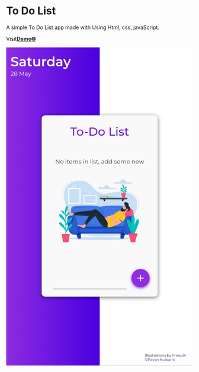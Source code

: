 # **To Do List**

A simple To Do List app made with Using Html, css, javaScript.


Visit[**Demo🌐**](https://pavandeveloperr.github.io/To-do-list/)

![TODO LIST](preview.jpg)
